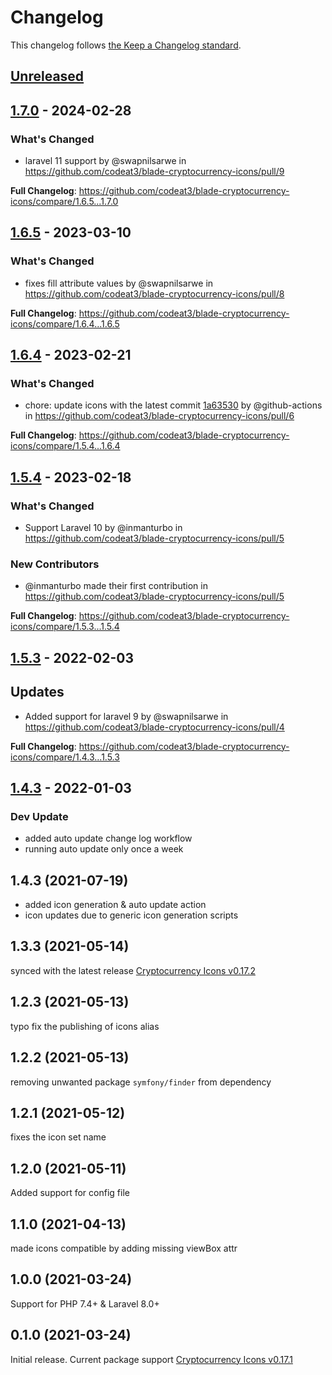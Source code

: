 # Changelog

This changelog follows [the Keep a Changelog standard](https://keepachangelog.com).

## [Unreleased](https://github.com/codeat3/blade-cryptocurrency-icons/compare/1.7.0...HEAD)

## [1.7.0](https://github.com/codeat3/blade-cryptocurrency-icons/compare/1.6.5...1.7.0) - 2024-02-28

### What's Changed

* laravel 11 support by @swapnilsarwe in https://github.com/codeat3/blade-cryptocurrency-icons/pull/9

**Full Changelog**: https://github.com/codeat3/blade-cryptocurrency-icons/compare/1.6.5...1.7.0

## [1.6.5](https://github.com/codeat3/blade-cryptocurrency-icons/compare/1.6.4...1.6.5) - 2023-03-10

### What's Changed

- fixes fill attribute values by @swapnilsarwe in https://github.com/codeat3/blade-cryptocurrency-icons/pull/8

**Full Changelog**: https://github.com/codeat3/blade-cryptocurrency-icons/compare/1.6.4...1.6.5

## [1.6.4](https://github.com/codeat3/blade-cryptocurrency-icons/compare/1.5.4...1.6.4) - 2023-02-21

### What's Changed

- chore: update icons with the latest commit [1a63530](https://github.com/spothq/cryptocurrency-icons/commit/1a63530be6e374711a8554f31b17e4cb92c25fa5) by @github-actions in https://github.com/codeat3/blade-cryptocurrency-icons/pull/6

**Full Changelog**: https://github.com/codeat3/blade-cryptocurrency-icons/compare/1.5.4...1.6.4

## [1.5.4](https://github.com/codeat3/blade-cryptocurrency-icons/compare/1.5.3...1.5.4) - 2023-02-18

### What's Changed

- Support Laravel 10 by @inmanturbo in https://github.com/codeat3/blade-cryptocurrency-icons/pull/5

### New Contributors

- @inmanturbo made their first contribution in https://github.com/codeat3/blade-cryptocurrency-icons/pull/5

**Full Changelog**: https://github.com/codeat3/blade-cryptocurrency-icons/compare/1.5.3...1.5.4

## [1.5.3](https://github.com/codeat3/blade-cryptocurrency-icons/compare/1.4.3...1.5.3) - 2022-02-03

## Updates

- Added support for laravel 9 by @swapnilsarwe in https://github.com/codeat3/blade-cryptocurrency-icons/pull/4

**Full Changelog**: https://github.com/codeat3/blade-cryptocurrency-icons/compare/1.4.3...1.5.3

## [1.4.3](https://github.com/codeat3/blade-cryptocurrency-icons/compare/1.4.3...1.4.3) - 2022-01-03

### Dev Update

- added auto update change log workflow
- running auto update only once a week

## 1.4.3 (2021-07-19)

- added icon generation & auto update action
- icon updates due to generic icon generation scripts

## 1.3.3 (2021-05-14)

synced with the latest release [Cryptocurrency Icons v0.17.2](https://github.com/spothq/cryptocurrency-icons/releases/tag/v0.17.2)

## 1.2.3 (2021-05-13)

typo fix the publishing of icons alias

## 1.2.2 (2021-05-13)

removing unwanted package `symfony/finder` from dependency

## 1.2.1 (2021-05-12)

fixes the icon set name

## 1.2.0 (2021-05-11)

Added support for config file

## 1.1.0 (2021-04-13)

made icons compatible by adding missing viewBox attr

## 1.0.0 (2021-03-24)

Support for PHP 7.4+ & Laravel 8.0+

## 0.1.0 (2021-03-24)

Initial release.
Current package support [Cryptocurrency Icons v0.17.1](https://github.com/spothq/cryptocurrency-icons/releases/tag/v0.17.1)
